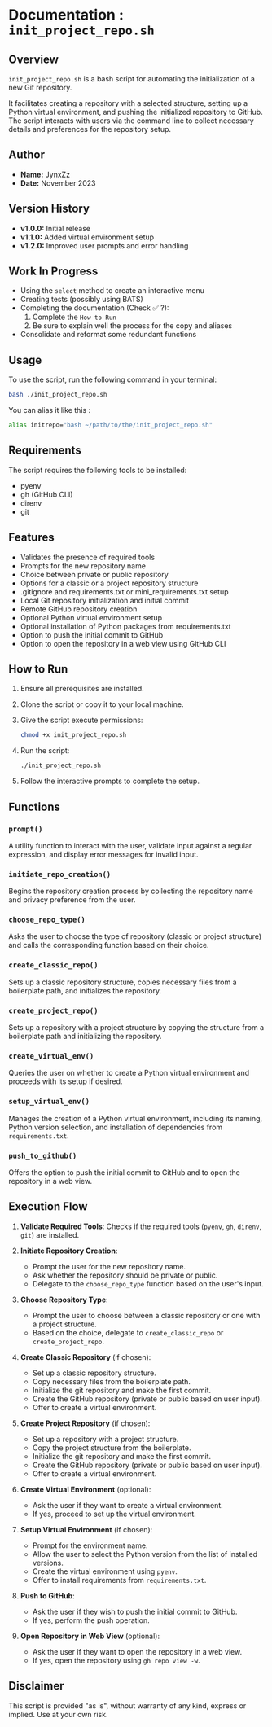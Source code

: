# Documentation : `init_project_repo.sh`

## Overview

`init_project_repo.sh` is a bash script for automating the initialization of a new Git repository.

It facilitates creating a repository with a selected structure, setting up a Python virtual environment, and pushing the initialized repository to GitHub. The script interacts with users via the command line to collect necessary details and preferences for the repository setup.

## Author

- **Name:** JynxZz
- **Date:** November 2023

## Version History

- **v1.0.0:** Initial release
- **v1.1.0:** Added virtual environment setup
- **v1.2.0:** Improved user prompts and error handling

## Work In Progress

- Using the `select` method to create an interactive menu
- Creating tests (possibly using BATS)
- Completing the documentation (Check ✅ ?):
    1. Complete the `How to Run`
    2. Be sure to explain well the process for the copy and aliases
- Consolidate and reformat some redundant functions


## Usage

To use the script, run the following command in your terminal:

```bash
bash ./init_project_repo.sh
```

You can alias it like this :

```bash
alias initrepo="bash ~/path/to/the/init_project_repo.sh"
```

## Requirements

The script requires the following tools to be installed:

- pyenv
- gh (GitHub CLI)
- direnv
- git

## Features

- Validates the presence of required tools
- Prompts for the new repository name
- Choice between private or public repository
- Options for a classic or a project repository structure
- .gitignore and requirements.txt or mini_requirements.txt setup
- Local Git repository initialization and initial commit
- Remote GitHub repository creation
- Optional Python virtual environment setup
- Optional installation of Python packages from requirements.txt
- Option to push the initial commit to GitHub
- Option to open the repository in a web view using GitHub CLI

## How to Run

1. Ensure all prerequisites are installed.
2. Clone the script or copy it to your local machine.
3. Give the script execute permissions:

    ```bash
    chmod +x init_project_repo.sh
    ```

4. Run the script:

    ```bash
    ./init_project_repo.sh
    ```

5. Follow the interactive prompts to complete the setup.

## Functions

### `prompt()`

A utility function to interact with the user, validate input against a regular expression, and display error messages for invalid input.

### `initiate_repo_creation()`

Begins the repository creation process by collecting the repository name and privacy preference from the user.

### `choose_repo_type()`

Asks the user to choose the type of repository (classic or project structure) and calls the corresponding function based on their choice.

### `create_classic_repo()`

Sets up a classic repository structure, copies necessary files from a boilerplate path, and initializes the repository.

### `create_project_repo()`

Sets up a repository with a project structure by copying the structure from a boilerplate path and initializing the repository.

### `create_virtual_env()`

Queries the user on whether to create a Python virtual environment and proceeds with its setup if desired.

### `setup_virtual_env()`

Manages the creation of a Python virtual environment, including its naming, Python version selection, and installation of dependencies from `requirements.txt`.

### `push_to_github()`

Offers the option to push the initial commit to GitHub and to open the repository in a web view.

## Execution Flow

1. **Validate Required Tools**: Checks if the required tools (`pyenv`, `gh`, `direnv`, `git`) are installed.

2. **Initiate Repository Creation**:
    - Prompt the user for the new repository name.
    - Ask whether the repository should be private or public.
    - Delegate to the `choose_repo_type` function based on the user's input.

3. **Choose Repository Type**:
    - Prompt the user to choose between a classic repository or one with a project structure.
    - Based on the choice, delegate to `create_classic_repo` or `create_project_repo`.

4. **Create Classic Repository** (if chosen):
    - Set up a classic repository structure.
    - Copy necessary files from the boilerplate path.
    - Initialize the git repository and make the first commit.
    - Create the GitHub repository (private or public based on user input).
    - Offer to create a virtual environment.

5. **Create Project Repository** (if chosen):
    - Set up a repository with a project structure.
    - Copy the project structure from the boilerplate.
    - Initialize the git repository and make the first commit.
    - Create the GitHub repository (private or public based on user input).
    - Offer to create a virtual environment.

6. **Create Virtual Environment** (optional):
    - Ask the user if they want to create a virtual environment.
    - If yes, proceed to set up the virtual environment.

7. **Setup Virtual Environment** (if chosen):
    - Prompt for the environment name.
    - Allow the user to select the Python version from the list of installed versions.
    - Create the virtual environment using `pyenv`.
    - Offer to install requirements from `requirements.txt`.

8. **Push to GitHub**:
    - Ask the user if they wish to push the initial commit to GitHub.
    - If yes, perform the push operation.

9. **Open Repository in Web View** (optional):
    - Ask the user if they want to open the repository in a web view.
    - If yes, open the repository using `gh repo view -w`.

## Disclaimer

This script is provided "as is", without warranty of any kind, express or implied. Use at your own risk.
